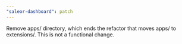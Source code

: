 ```yaml
---
"saleor-dashboard": patch
---
```


Remove apps/ directory, which ends the refactor that moves apps/ to extensions/. This is not a functional change.
